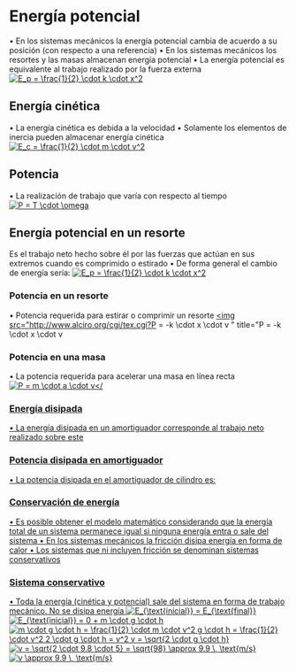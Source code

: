 # Energía potencial
• En los sistemas mecánicos la energía potencial cambia
de acuerdo a su posición (con respecto a una referencia)
• En los sistemas mecánicos los resortes y las masas
almacenan energía potencial
• La energía potencial es equivalente al trabajo realizado
por la fuerza externa
<a href="http://www.alciro.org/tools/matematicas/editor-ecuaciones.jsp?eq=E_p = \frac{1}{2} \cdot k \cdot x^2
"><img src="http://www.alciro.org/cgi/tex.cgi?E_p = \frac{1}{2} \cdot k \cdot x^2
" title="E_p = \frac{1}{2} \cdot k \cdot x^2
" border="0" /></a>
## Energía cinética
• La energía cinética es debida a la velocidad
• Solamente los elementos de inercia pueden almacenar
energía cinética
<a href="http://www.alciro.org/tools/matematicas/editor-ecuaciones.jsp?eq=E_c = \frac{1}{2} \cdot m \cdot v^2
"><img src="http://www.alciro.org/cgi/tex.cgi?E_c = \frac{1}{2} \cdot m \cdot v^2
" title="E_c = \frac{1}{2} \cdot m \cdot v^2
" border="0" /></a>
## Potencia
• La realización de trabajo que varía con respecto al
tiempo
<a href="http://www.alciro.org/tools/matematicas/editor-ecuaciones.jsp?eq=P = T \cdot \omega
"><img src="http://www.alciro.org/cgi/tex.cgi?P = T \cdot \omega
" title="P = T \cdot \omega
" border="0" /></a>
## Energía potencial en un resorte
Es el trabajo neto hecho sobre él por las fuerzas que
actúan en sus extremos cuando es comprimido o estirado
• De forma general el cambio de energía sería:
<a href="http://www.alciro.org/tools/matematicas/editor-ecuaciones.jsp?eq=E_p = \frac{1}{2} \cdot k \cdot x^2
"><img src="http://www.alciro.org/cgi/tex.cgi?E_p = \frac{1}{2} \cdot k \cdot x^2
" title="E_p = \frac{1}{2} \cdot k \cdot x^2
" border="0" /></a>
### Potencia en un resorte 
• Potencia requerida para estirar o comprimir un resorte
<a href="http://www.alciro.org/tools/matematicas/editor-ecuaciones.jsp?eq=P = -k \cdot x \cdot v
"><img src="http://www.alciro.org/cgi/tex.cgi?P = -k \cdot x \cdot v
" title="P = -k \cdot x \cdot v
### Potencia en una masa
• La potencia requerida para acelerar una masa en línea
recta
<a href="http://www.alciro.org/tools/matematicas/editor-ecuaciones.jsp?eq=P = m \cdot a \cdot v
"><img src="http://www.alciro.org/cgi/tex.cgi?P = m \cdot a \cdot v
" title="P = m \cdot a \cdot v
" border="0" /></

### Energía disipada
• La energía disipada en un amortiguador corresponde al
trabajo neto realizado sobre este

### Potencia disipada en amortiguador
• La potencia disipada en el amortiguador de cilindro es:

### Conservación de energía
• Es posible obtener el modelo matemático considerando
que la energía total de un sistema permanece igual si
ninguna energía entra o sale del sistema
• En los sistemas mecánicos la fricción disipa energía en
forma de calor
• Los sistemas que ni incluyen fricción se denominan
sistemas conservativos


### Sistema conservativo
• Toda la energía (cinética y potencial) sale del sistema en
forma de trabajo mecánico. No se disipa energía
<a href="http://www.alciro.org/tools/matematicas/editor-ecuaciones.jsp?eq=E_{\text{inicial}} = E_{\text{final}}
"><img src="http://www.alciro.org/cgi/tex.cgi?E_{\text{inicial}} = E_{\text{final}}
" title="E_{\text{inicial}} = E_{\text{final}}
" border="0" /></a>
<a href="http://www.alciro.org/tools/matematicas/editor-ecuaciones.jsp?eq=E_{\text{inicial}} = 0 + m \cdot g \cdot h
"><img src="http://www.alciro.org/cgi/tex.cgi?E_{\text{inicial}} = 0 + m \cdot g \cdot h
" title="E_{\text{inicial}} = 0 + m \cdot g \cdot h
" border="0" /></a>
<a href="http://www.alciro.org/tools/matematicas/editor-ecuaciones.jsp?eq=m \cdot g \cdot h = \frac{1}{2} \cdot m \cdot v^2
g \cdot h = \frac{1}{2} \cdot v^2
2 \cdot g \cdot h = v^2
v = \sqrt{2 \cdot g \cdot h}
"><img src="http://www.alciro.org/cgi/tex.cgi?m \cdot g \cdot h = \frac{1}{2} \cdot m \cdot v^2
g \cdot h = \frac{1}{2} \cdot v^2
2 \cdot g \cdot h = v^2
v = \sqrt{2 \cdot g \cdot h}
" title="m \cdot g \cdot h = \frac{1}{2} \cdot m \cdot v^2
g \cdot h = \frac{1}{2} \cdot v^2
2 \cdot g \cdot h = v^2
v = \sqrt{2 \cdot g \cdot h}
" border="0" /></a>
<a href="http://www.alciro.org/tools/matematicas/editor-ecuaciones.jsp?eq=v = \sqrt{2 \cdot 9.8 \cdot 5} = \sqrt{98} \approx 9.9 \, \text{m/s}
"><img src="http://www.alciro.org/cgi/tex.cgi?v = \sqrt{2 \cdot 9.8 \cdot 5} = \sqrt{98} \approx 9.9 \, \text{m/s}
" title="v = \sqrt{2 \cdot 9.8 \cdot 5} = \sqrt{98} \approx 9.9 \, \text{m/s}
" border="0" /></a>
<a href="http://www.alciro.org/tools/matematicas/editor-ecuaciones.jsp?eq=v \approx 9.9 \, \text{m/s}
"><img src="http://www.alciro.org/cgi/tex.cgi?v \approx 9.9 \, \text{m/s}
" title="v \approx 9.9 \, \text{m/s}
" border="0" /></a>
